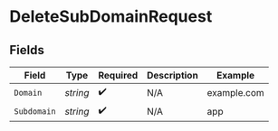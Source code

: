 # DeleteSubDomainRequest


## Fields

| Field              | Type               | Required           | Description        | Example            |
| ------------------ | ------------------ | ------------------ | ------------------ | ------------------ |
| `Domain`           | *string*           | :heavy_check_mark: | N/A                | example.com        |
| `Subdomain`        | *string*           | :heavy_check_mark: | N/A                | app                |